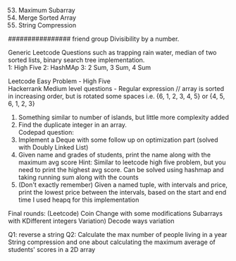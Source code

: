 53. Maximum Subarray
88. Merge Sorted Array
443. String Compression

################
friend group 
Divisibility by a number.  

Generic Leetcode Questions such as trapping rain water, median of two sorted lists, binary search tree implementation.  
1: High Five
2: HashMAp
3: 2 Sum, 3 Sum, 4 Sum  

Leetcode Easy Problem - High Five  
Hackerrank Medium level questions - Regular expression
// array is sorted in increasing order, but is rotated some spaces i.e. {6, 1, 2, 3, 4, 5} or {4, 5, 6, 1, 2, 3}

1. Something similar to number of islands, but little more complexity added
2. Find the duplicate integer in an array.  
Codepad question:
1. Implement a Deque with some follow up on optimization part (solved with Doubly Linked List)
2. Given name and grades of students, print the name along with the maximum avg score
Hint: Similar to leetcode high five problem, but you need to print the highest avg score.
Can be solved using hashmap and taking running sum along with the counts
3. (Don't exactly remember) Given a named tuple, with intervals and price, print the lowest price between the intervals, based on the start and end time
I used heapq for this implementation

Final rounds:
(Leetcode)
Coin Change with some modifications
Subarrays with KDifferent integers Variation)
Decode ways variation  

Q1: reverse a string
Q2: Calculate the max number of people living in a year  
String compression and one about calculating the maximum average of students' scores in a 2D array  
